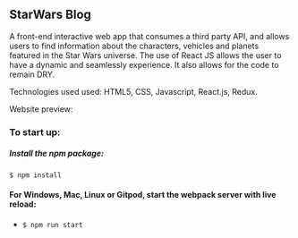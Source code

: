 ## StarWars Blog

A front-end interactive web app that consumes a third party API, and allows users to find information about the characters, vehicles and planets featured in the Star Wars universe. The use of React JS allows the user to have a dynamic and seamlessly experience. It also allows for the code to remain DRY.

Technologies used used: HTML5, CSS, Javascript, React.js, Redux.

Website preview:



### To start up:

##### Install the npm package:
```
$ npm install
```

#### For Windows, Mac, Linux or Gitpod, start the webpack server with live reload:
- `$ npm run start`

